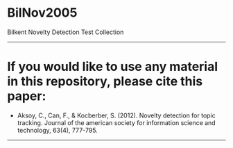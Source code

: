 # BilNov2005
Bilkent Novelty Detection Test Collection

****
# If you would like to use any material in this repository, please cite this paper:
- Aksoy, C., Can, F., & Kocberber, S. (2012). Novelty detection for topic tracking. Journal of the american society for information science and technology, 63(4), 777-795.
****
